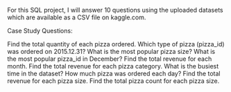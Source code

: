 For this SQL project, I will answer 10 questions using the uploaded datasets which are available as a CSV file on kaggle.com.

Case Study Questions:

Find the total quantity of each pizza ordered.
Which type of pizza (pizza_id) was ordered on 2015.12.31?
What is the most popular pizza size?
What is the most popular pizza_id in December?
Find the total revenue for each month.
Find the total revenue for each pizza category.
What is the busiest time in the dataset?
How much pizza was ordered each day?
Find the total revenue for each pizza size.
Find the total pizza count for each pizza size.

